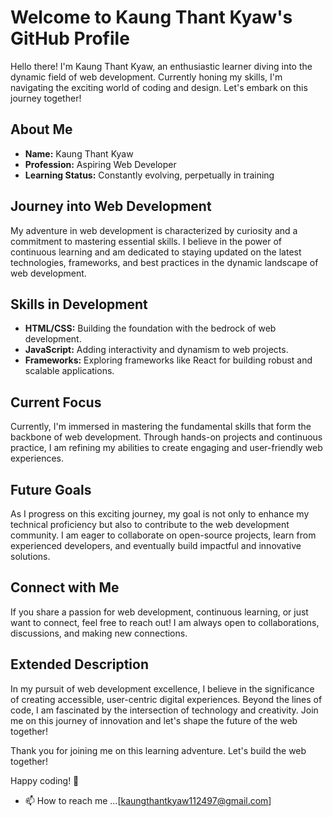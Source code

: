 # Welcome to Kaung Thant Kyaw's GitHub Profile

Hello there! I'm Kaung Thant Kyaw, an enthusiastic learner diving into the dynamic field of web development. Currently honing my skills, I'm navigating the exciting world of coding and design. Let's embark on this journey together!

## About Me

- **Name:** Kaung Thant Kyaw
- **Profession:** Aspiring Web Developer
- **Learning Status:** Constantly evolving, perpetually in training

## Journey into Web Development

My adventure in web development is characterized by curiosity and a commitment to mastering essential skills. I believe in the power of continuous learning and am dedicated to staying updated on the latest technologies, frameworks, and best practices in the dynamic landscape of web development.

## Skills in Development

- **HTML/CSS:** Building the foundation with the bedrock of web development.
- **JavaScript:** Adding interactivity and dynamism to web projects.
- **Frameworks:** Exploring frameworks like React for building robust and scalable applications.

## Current Focus

Currently, I'm immersed in mastering the fundamental skills that form the backbone of web development. Through hands-on projects and continuous practice, I am refining my abilities to create engaging and user-friendly web experiences.

## Future Goals

As I progress on this exciting journey, my goal is not only to enhance my technical proficiency but also to contribute to the web development community. I am eager to collaborate on open-source projects, learn from experienced developers, and eventually build impactful and innovative solutions.

## Connect with Me

If you share a passion for web development, continuous learning, or just want to connect, feel free to reach out! I am always open to collaborations, discussions, and making new connections.

## Extended Description

In my pursuit of web development excellence, I believe in the significance of creating accessible, user-centric digital experiences. Beyond the lines of code, I am fascinated by the intersection of technology and creativity. Join me on this journey of innovation and let's shape the future of the web together!

Thank you for joining me on this learning adventure. Let's build the web together!

Happy coding! 🚀

- 📫 How to reach me ...[kaungthantkyaw112497@gmail.com]

<!---
Kaung-Thant-Kyaw/Kaung-Thant-Kyaw is a ✨ special ✨ repository because its `README.md` (this file) appears on your GitHub profile.
You can click the Preview link to take a look at your changes.
--->

